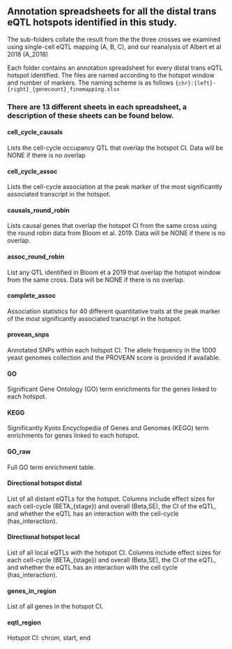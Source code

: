 ## Annotation spreadsheets for all the distal trans eQTL hotspots identified in this study.

The sub-folders collate the result from the the three crosses we examined using single-cell eQTL mapping (A, B, C), and our reanalysis of Albert et al 2018 (A_2018)

Each folder contains an annotation spreadsheet for every distal trans eQTL hotspot identified. The files are named according to the hotspot window and number of markers.
The naming scheme is as follows `{chr}:{left}-{right}_{genecount}_finemapping.xlsx` 

### There are 13 different sheets in each spreadsheet, a description of these sheets can be found below. 

#### **cell_cycle_causals**

Lists the cell-cycle occupancy QTL that overlap the hotspot CI. Data will be NONE if there is no overlap

#### **cell_cycle_assoc**

Lists the cell-cycle association at the peak marker of the most significantly associated transcript in the hotspot. 

#### **causals_round_robin**

Lists causal genes that overlap the hotspot CI from the same cross using the round robin data from Bloom et al. 2019. Data will be NONE if there is no overlap.

#### **assoc_round_robin**

List any QTL identified in Bloom et a 2019 that overlap the hotspot window from the same cross. Data will be NONE if there is no overlap.

#### **complete_assoc**

Association statistics for 40 different quantitative traits at the peak marker of the most significantly associated transcript in the hotspot.

#### **provean_snps**

Annotated SNPs within each hotspot CI. The allele frequency in the 1000 yeast genomes collection and the PROVEAN score is provided if available. 

#### **GO**

Significant Gene Ontology (GO) term enrichments for the genes linked to each hotspot.

#### **KEGG**

Significantly Kyoto Encyclopedia of Genes and Genomes (KEGG) term enrichments for genes linked to each hotspot.

#### **GO_raw**

Full GO term enrichment table. 

#### **Directional hotspot distal**

List of all distant eQTLs for the hotspot. Columns include effect sizes for each cell-cycle (BETA_{stage}) and overall (Beta,SE), the CI of the eQTL, and whether the eQTL has an interaction with the cell-cycle (has_interaction).

#### **Directional hotspot local**

List of all local eQTLs with the hotspot CI. Columns include effect sizes for each cell-cycle (BETA_{stage}) and overall (Beta,SE), the CI of the eQTL, and whether the eQTL has an interaction with the cell cycle (has_interaction).

#### **genes_in_region**

List of all genes in the hotspot CI.

#### **eqtl_region**

Hotspot CI: chrom, start, end



 
